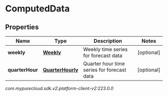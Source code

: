 # ComputedData


## Properties

| Name | Type | Description | Notes |
| ------------ | ------------- | ------------- | ------------- |
| **weekly** | [**Weekly**](Weekly) | Weekly time series for forecast data |  [optional] |
| **quarterHour** | [**QuarterHourly**](QuarterHourly) | Quarter hour time series for forecast data |  [optional] |




_com.mypurecloud.sdk.v2:platform-client-v2:223.0.0_
